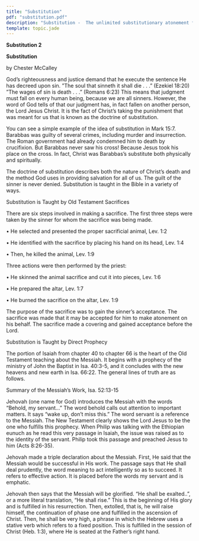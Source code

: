 ```yaml
---
title: "Substitution"
pdf: "substitution.pdf"
description: "Substitution -  The unlimited substitutionary atonement for sin. Christ bore our sins in His own body..."
template: topic.jade
---
```



**Substitution 2**

**Substitution**

by Chester McCalley

God’s righteousness and justice demand that he execute the sentence He
has decreed upon sin. ”The soul that sinneth it shall die . . .”
(Ezekiel 18:20) ”The wages of sin is death . . .” (Romans 6:23) This
means that judgment must fall on every human being, because we are all
sinners. However, the word of God tells of that our judgment has, in
fact fallen on another person, the Lord Jesus Christ. It is the fact of
Christ’s taking the punishment that was meant for us that is known as
the doctrine of substitution.

You can see a simple example of the idea of substitution in Mark 15:7.
Barabbas was guilty of several crimes, including murder and
insurrection. The Roman government had already condemned him to death by
crucifixion. But Barabbas never saw his cross! Because Jesus took his
place on the cross. In fact, Christ was Barabbas’s substitute both
physically and spiritually.

The doctrine of substitution describes both the nature of Christ’s death
and the method God uses in providing salvation for all of us. The guilt
of the sinner is never denied. Substitution is taught in the Bible in a
variety of ways.

Substitution is Taught by Old Testament Sacrifices

There are six steps involved in making a sacrifice. The first three
steps were taken by the sinner for whom the sacrifice was being made.

• He selected and presented the proper sacrificial animal, Lev. 1:2

• He identified with the sacrifice by placing his hand on its head,
Lev. 1:4

• Then, he killed the animal, Lev. 1:9

Three actions were then performed by the priest:

• He skinned the animal sacrifice and cut it into pieces, Lev. 1:6

• He prepared the altar, Lev. 1:7

• He burned the sacrifice on the altar, Lev. 1:9

The purpose of the sacrifice was to gain the sinner’s acceptance. The
sacrifice was made that it may be accepted for him to make atonement on
his behalf. The sacrifice made a covering and gained acceptance before
the Lord.

Substitution is Taught by Direct Prophecy

The portion of Isaiah from chapter 40 to chapter 66 is the heart of the
Old Testament teaching about the Messiah. It begins with a prophecy of
the ministry of John the Baptist in Isa. 40:3-5, and it concludes with
the new heavens and new earth in Isa. 66:22. The general lines of truth
are as follows.

Summary of the Messiah’s Work, Isa. 52:13-15

Jehovah (one name for God) introduces the Messiah with the words
“Behold, my servant…” The word behold calls out attention to important
matters. It says “wake up, don’t miss this.” The word servant is a
reference to the Messiah. The New Testament clearly shows the Lord Jesus
to be the one who fulfills this prophecy. When Philip was talking with
the Ethiopian eunuch as he read this very passage in Isaiah, the issue
was raised as to the identity of the servant. Philip took this passage
and preached Jesus to him (Acts 8:26-35).

Jehovah made a triple declaration about the Messiah. First, He said that
the Messiah would be successful in His work. The passage says that He
shall deal prudently, the word meaning to act intelligently so as to
succeed. It refers to effective action. It is placed before the words my
servant and is em­phatic.

Jehovah then says that the Messiah will be glorified. “He shall be
exalted..”, or a more literal translation, “He shall rise.” This is the
beginning of His glory and is fulfilled in his resurrection. Then,
extolled, that is, he will raise himself, the continuation of phase one
and fulfilled in the ascension of Christ. Then, he shall be very high, a
phrase in which the Hebrew uses a stative verb which refers to a fixed
position. This is fulfilled in the session of Christ (Heb. 1:3), where
He is seated at the Father’s right hand.

